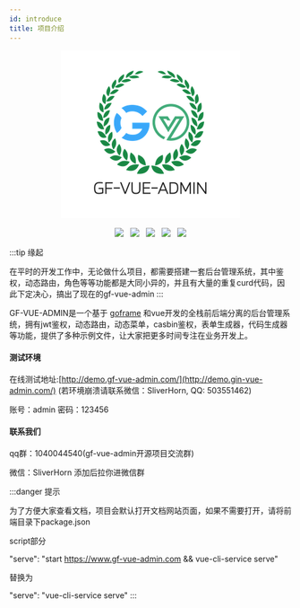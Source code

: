 ```yaml
---
id: introduce
title: 项目介绍
---
```

<div align="center">

![](../static/guanwang/gfvalogo.png)

</div>

<div align="center">
<img src="https://img.shields.io/badge/vue-2.6.10-brightgreen"/>
&nbsp;
<img src="https://img.shields.io/badge/element--ui-2.12.0-green"/>
&nbsp;
<img src="https://img.shields.io/badge/golang-1.16-blue"/>
&nbsp;
<img src="https://img.shields.io/badge/goframe-1.15.3-lightBlue"/>
&nbsp;
<img src="https://img.shields.io/badge/gorm-1.20.12-red"/>
</div>

<p></p>

:::tip 缘起

在平时的开发工作中，无论做什么项目，都需要搭建一套后台管理系统，其中鉴权，动态路由，角色等等功能都是大同小异的，并且有大量的重复curd代码，因此下定决心，搞出了现在的gf-vue-admin
:::



GF-VUE-ADMIN是一个基于 [goframe](https://goframe.org/) 和vue开发的全栈前后端分离的后台管理系统，拥有jwt鉴权，动态路由，动态菜单，casbin鉴权，表单生成器，代码生成器等功能，提供了多种示例文件，让大家把更多时间专注在业务开发上。



#### 测试环境

在线测试地址:[http://demo.gf-vue-admin.com/](http://demo.gin-vue-admin.com/) (若环境崩溃请联系微信：SliverHorn, QQ: 503551462)

账号：admin  密码：123456

#### 联系我们

qq群：1040044540(gf-vue-admin开源项目交流群)

微信：SliverHorn 添加后拉你进微信群

:::danger 提示

为了方便大家查看文档，项目会默认打开文档网站页面，如果不需要打开，请将前端目录下package.json

script部分

"serve": "start https://www.gf-vue-admin.com && vue-cli-service serve"

替换为

"serve": "vue-cli-service serve"
:::

